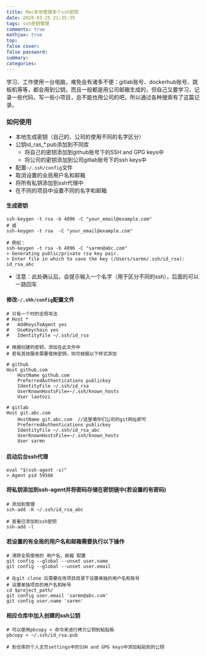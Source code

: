 ```yaml
---
title: Mac本地管理多个ssh密钥
date: 2020-03-25 21:35:35
tags: ssh密钥管理
comments: true
mathjax: true
top: 
false cover:
false password:
summary:
categories:
---
```


​		学习、工作使用一台电脑，难免会有诸多不便：gitlab账号、dockerhub账号、跳板机等等，都会用到公钥，而且一般都是用公司邮箱生成的，但自己又要学习，记录一些代码，写一些小项目，总不能也用公司的吧，所以通过各种搜索有了这篇记录。

### 如何使用

- 本地生成密钥（自己的、公司的使用不同的名字区分）
- 公钥id_ras_*.pub添加到不同库
    - 将自己的密钥添加到github账号下的SSH and GPG keys中
    - 将公司的密钥添加到公司gitlab账号下的ssh keys中
- 配置`~/.ssh/config`文件
- 取消设置的全局用户名和邮箱
- 将所有私钥添加到ssh代理中
- 在不同的项目中设置不同的名字和邮箱

#### 生成密钥

```shell
ssh-keygen -t rsa -b 4096 -C "your_email@example.com"
# 或
ssh-keygen -t rsa  -C "your_email@example.com"

# 例如：
ssh-keygen -t rsa -b 4096 -C "sarmn@abc.com"
> Generating public/private rsa key pair.
> Enter file in which to save the key (/Users/sarmn/.ssh/id_rsa): id_rsa_abc

```

- 注意：此处确认后，会提示输入一个名字（用于区分不同的ssh），后面的可以一路回车



#### 修改`~/.shh/config`配置文件

```shell
# 只有一个时的全局写法
# Host *
#   AddKeysToAgent yes
#   UseKeychain yes
#   IdentityFile ~/.ssh/id_rsa

# 根据创建的密钥，添加在此文件中
# 若有其他服务需要使用密钥，则可根据以下样式添加

# github
Host github.com
    HostName github.com
    PreferredAuthentications publickey
    IdentityFile ~/.ssh/id_rsa
    UserKnownHostsFile=~/.ssh/known_hosts
    User laotozi

# gitlab
Host git.abc.com
    HostName git.abc.com  //这里填你们公司的git网址即可
    PreferredAuthentications publickey
    IdentityFile ~/.ssh/id_rsa_abc
    UserKnownHostsFile=~/.ssh/known_hosts
    User sarmn

```

### 

#### 启动后台ssh代理

```shell
eval "$(ssh-agent -s)"
> Agent pid 59566
```



#### 将私钥添加到ssh-agent并将密码存储在密钥链中(若设置的有密码)

```shell
# 添加到管理
ssh-add -K ~/.ssh/id_rsa_abc

# 查看已添加到ssh密钥
ssh-add -l
```



#### 若设置的有全局的用户名和邮箱需要执行以下操作

```shell
# 清除全局使用的 用户名、邮箱 配置
git config --global --unset user.name
git config --global --unset user.email

# 在git clone 后需要在改项目目录下设置单独的用户名和账号
# 设置单独项目的用户名和帐号
cd $project_path/
git config user.email 'sarmn@abc.com'
git config user.name 'sarmn'
```



#### 相应仓库中加入创建的ssh公钥

```shell
# 可以使用pbcopy < 命令来进行拷贝公钥到粘贴板
pbcopy < ~/.ssh/id_rsa.pub

# 到仓库的个人主页settings中的SSH and GPG keys中添加粘贴到的公钥
```


